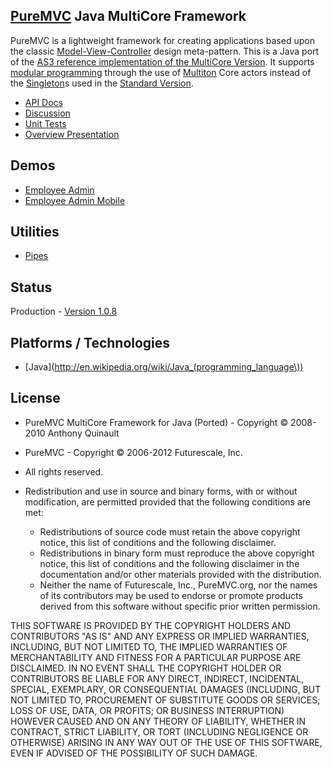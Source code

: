 ## [PureMVC](http://puremvc.github.com/) Java MultiCore Framework
PureMVC is a lightweight framework for creating applications based upon the classic [Model-View-Controller](http://en.wikipedia.org/wiki/Model-view-controller) design meta-pattern. This is a Java port of the [AS3 reference implementation of the MultiCore Version](https://github.com/PureMVC/puremvc-as3-multicore-framework/wiki). It supports [modular programming](http://en.wikipedia.org/wiki/Modular_programming) through the use of [Multiton](http://en.wikipedia.org/wiki/Multiton) Core actors instead of the [Singleton](http://en.wikipedia.org/wiki/Singleton_pattern)s used in the [Standard Version](https://github.com/PureMVC/puremvc-java-standard-framework/wiki).

* [API Docs](http://darkstar.puremvc.org/content_header.html?url=http://puremvc.org/pages/docs/Java/multicore/doc/&desc=PureMVC%20API%20Docs:%20PureMVC%20MultiCore%20for%20Java)
* [Discussion](http://forums.puremvc.org/index.php?board=60.0)
* [Unit Tests](https://github.com/PureMVC/puremvc-java-multicore-unittests/wiki)
* [Overview Presentation](http://puremvc.tv/#P002/)

## Demos
* [Employee Admin](https://github.com/PureMVC/puremvc-java-demo-gwt-employeeadmin/wiki)
* [Employee Admin Mobile](https://github.com/PureMVC/puremvc-java-demo-gwt-employeeadmin-mobile/wiki)

## Utilities
* [Pipes](https://github.com/PureMVC/puremvc-java-util-pipes/wiki)

## Status
Production - [Version 1.0.8](https://github.com/PureMVC/puremvc-java-multicore-framework/blob/master/VERSION)

## Platforms / Technologies
* [Java](http://en.wikipedia.org/wiki/Java_(programming_language\))

## License
* PureMVC MultiCore Framework for Java (Ported) - Copyright © 2008-2010 Anthony Quinault 
* PureMVC - Copyright © 2006-2012 Futurescale, Inc.
* All rights reserved.

* Redistribution and use in source and binary forms, with or without modification, are permitted provided that the following conditions are met:

  * Redistributions of source code must retain the above copyright notice, this list of conditions and the following disclaimer.
  * Redistributions in binary form must reproduce the above copyright notice, this list of conditions and the following disclaimer in the documentation and/or other materials provided with the distribution.
  * Neither the name of Futurescale, Inc., PureMVC.org, nor the names of its contributors may be used to endorse or promote products derived from this software without specific prior written permission.

THIS SOFTWARE IS PROVIDED BY THE COPYRIGHT HOLDERS AND CONTRIBUTORS "AS IS" AND ANY EXPRESS OR IMPLIED WARRANTIES, INCLUDING, BUT NOT LIMITED TO, THE IMPLIED WARRANTIES OF MERCHANTABILITY AND FITNESS FOR A PARTICULAR PURPOSE ARE DISCLAIMED. IN NO EVENT SHALL THE COPYRIGHT HOLDER OR CONTRIBUTORS BE LIABLE FOR ANY DIRECT, INDIRECT, INCIDENTAL, SPECIAL, EXEMPLARY, OR CONSEQUENTIAL DAMAGES (INCLUDING, BUT NOT LIMITED TO, PROCUREMENT OF SUBSTITUTE GOODS OR SERVICES; LOSS OF USE, DATA, OR PROFITS; OR BUSINESS INTERRUPTION) HOWEVER CAUSED AND ON ANY THEORY OF LIABILITY, WHETHER IN CONTRACT, STRICT LIABILITY, OR TORT (INCLUDING NEGLIGENCE OR OTHERWISE) ARISING IN ANY WAY OUT OF THE USE OF THIS SOFTWARE, EVEN IF ADVISED OF THE POSSIBILITY OF SUCH DAMAGE.